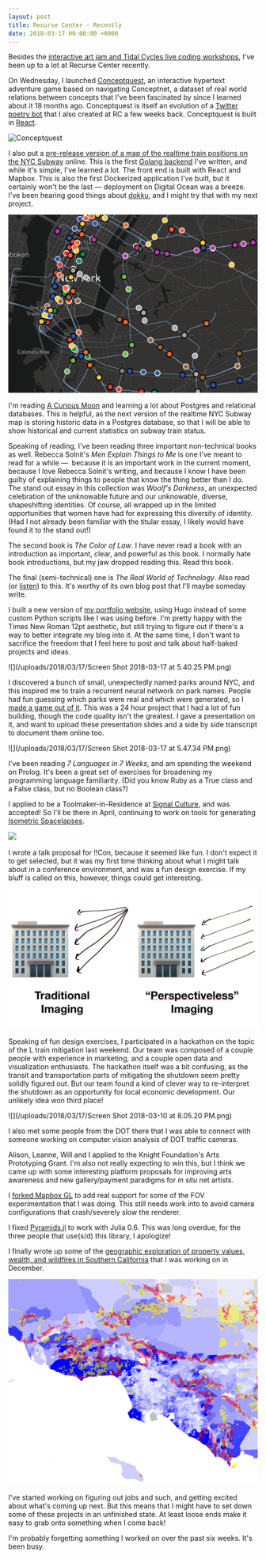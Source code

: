 ```yaml
---
layout: post
title: Recurse Center - Recently
date: 2018-03-17 00:00:00 +0000
---
```

Besides the [interactive art jam and Tidal Cycles live coding workshops](http://exclav.es/2018/03/15/recurse-center-workshops/), I've been up to a lot at Recurse Center recently.

On Wednesday, I launched [Conceptquest](https://subject.space/projects-static/conceptquest/), an interactive hypertext adventure game based on navigating Conceptnet, a dataset of real world relations between concepts that I've been fascinated by since I learned about it 18 months ago. Conceptquest is itself an evolution of a [Twitter poetry bot](https://twitter.com/ConceptNetPoet) that I also created at RC a few weeks back. Conceptquest is built in [React](github.com/loganwilliams/conceptquest).

![Conceptquest](http://subject.space/projects/conceptquest/card_large.jpg)

I also put a [pre-release version of a map of the realtime train positions on the NYC Subway](http://fog.today/nyc) online. This is the first [Golang backend](github.com/loganwilliams/where-are-the-trains) I've written, and while it's simple, I've learned a lot. The front end is built with React and Mapbox. This is also the first Dockerized application I've built, but it certainly won't be the last — deployment on Digital Ocean was a breeze. I've been hearing good things about [dokku](https://github.com/dokku/dokku), and I might try that with my next project.

![](/uploads/2018/03/17/screenshot.png)

I'm reading [A Curious Moon](https://bigmachine.io/products/a-curious-moon) and learning a lot about Postgres and relational databases. This is helpful, as the next version of the realtime NYC Subway map is storing historic data in a Postgres database, so that I will be able to show historical and current statistics on subway train status.

Speaking of reading, I've been reading three important non-technical books as well. Rebecca Solnit's _Men Explain Things to Me_ is one I've meant to read for a while —  because it is an important work in the current moment, because I love Rebecca Solnit's writing, and because I know I have been guilty of explaining things to people that know the thing better than I do. The stand out essay in this collection was _Woolf's Darkness_, an unexpected celebration of the unknowable future and our unknowable, diverse, shapeshifting identities. Of course, all wrapped up in the limited opportunities that women have had for expressing this diversity of identity. (Had I not already been familiar with the titular essay, I likely would have found it to the stand out!)

The second book is _The Color of Law_. I have never read a book with an introduction as important, clear, and powerful as this book. I normally hate book introductions, but my jaw dropped reading this. Read this book.

The final (semi-technical) one is _The Real World of Technology_. Also read (or [listen](http://www.cbc.ca/radio/ideas/the-1989-cbc-massey-lectures-the-real-world-of-technology-1.2946845)) to this. It's worthy of its own blog post that I'll maybe someday write.

I built a new version of [my portfolio website](http://subject.space/), using Hugo instead of some custom Python scripts like I was using before. I'm pretty happy with the Times New Roman 12pt aesthetic, but still trying to figure out if there's a way to better integrate my blog into it. At the same time, I don't want to sacrifice the freedom that I feel here to post and talk about half-baked projects and ideas.

![](/uploads/2018/03/17/Screen Shot 2018-03-17 at 5.40.25 PM.png)

I discovered a bunch of small, unexpectedly named parks around NYC, and this inspired me to train a recurrent neural network on park names. People had fun guessing which parks were real and which were generated, so I [made a game out of it](https://subject.space/projects-static/parks-game/). This was a 24 hour project that I had a lot of fun building, though the code quality isn't the greatest. I gave a presentation on it, and want to upload these presentation slides and a side by side transcript to document them online too.

![](/uploads/2018/03/17/Screen Shot 2018-03-17 at 5.47.34 PM.png)

I've been reading _7 Languages in 7 Weeks_, and am spending the weekend on Prolog. It's been a great set of exercises for broadening my programming language familiarity. (Did you know Ruby as a True class and a False class, but no Boolean class?)

I applied to be a Toolmaker-in-Residence at [Signal Culture](http://signalculture.org/), and was accepted! So I'll be there in April, continuing to work on tools for generating [Isometric Spacelapses](http://subject.space/projects/isometric-spacelapse/).

![](https://subject.space/projects/isometric-spacelapse/background.jpg)

I wrote a talk proposal for !!Con, because it seemed like fun. I don't expect it to get selected, but it was my first time thinking about what I might talk about in a conference environment, and was a fun design exercise. If my bluff is called on this, however, things could get interesting.

![](/uploads/2018/01/29/perspectiveless.png)

Speaking of fun design exercises, I participated in a hackathon on the topic of the L train mitigation last weekend. Our team was composed of a couple people with experience in marketing, and a couple open data and visualization enthusiasts. The hackathon itself was a bit confusing, as the transit and transportation parts of mitigating the shutdown seem pretty solidly figured out. But our team found a kind of clever way to re-interpret the shutdown as an opportunity for local economic development. Our unlikely idea won third place!

![](/uploads/2018/03/17/Screen Shot 2018-03-10 at 8.05.20 PM.png)

I also met some people from the DOT there that I was able to connect with someone working on computer vision analysis of DOT traffic cameras.

Alison, Leanne, Will and I applied to the Knight Foundation's Arts Prototyping Grant. I'm also not really expecting to win this, but I think we came up with some interesting platform proposals for improving arts awareness and new gallery/payment paradigms for _in situ_ net artists.

I [forked Mapbox GL](https://github.com/loganwilliams/mapbox-gl-js) to add real support for some of the FOV experimentation that I was doing. This still needs work into to avoid camera configurations that crash/severely slow the renderer.

I fixed [Pyramids.jl](https://github.com/loganwilliams/Pyramids.jl) to work with Julia 0.6. This was long overdue, for the three people that use(s/d) this library, I apologize!

I finally wrote up some of the [geographic exploration of property values, wealth, and wildfires in Southern California](http://exclav.es/2018/03/16/property-values-and-the-wildland-urban-interface/) that I was working on in December.

![](/uploads/2018/03/15/wui_la.png)

I've started working on figuring out jobs and such, and getting excited about what's coming up next. But this means that I might have to set down some of these projects in an unfinished state. At least loose ends make it easy to grab onto something when I come back!

I'm probably forgetting something I worked on over the past six weeks. It's been busy.